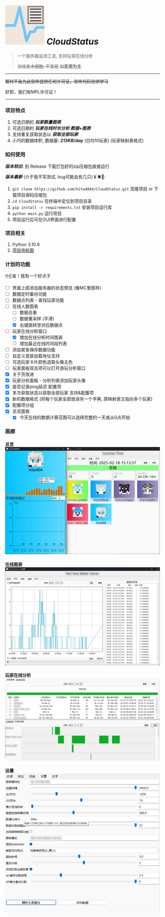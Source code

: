 # ![name](assets/icon/icon128px.png) *CloudStatus*

> 一个服务器监测工具, 支持玩家在线分析
> 
> ~~没啥美术细胞, 不美观~~ **以实用为主**

---

~~暂时不会为此软件提供任何许可证，软件代码仅供学习~~

好耶，我们有MPL许可证！

---

### 项目特点
1. 可选日期的 _**玩家数量图表**_
2. 可选日期的 _**玩家在线时长分析 数据+图表**_
3. 支持重复获取状态以 _**获取全部玩家**_
4. 小巧的数据体积, 数据量: _**213KB/day**_ (日均10玩家) (玩家映射表格式)

### 如何使用
_**版本较旧**_: 到 Release 下载打包好的zip压缩包直接运行

_**版本最新**_ (介于我不写测试, bug可能会有几只)🪳🕷️🐛:
1. `git clone https://github.com/hite4044/CloudStatus.git` 克隆项目 or 下载项目源码压缩包
2. `cd CloudStatus` 在终端中定位到项目目录
3. `pip install -r requirements.txt` 安装项目运行库
4. `python main.py` 运行项目
5. 项目运行后可在GUI界面进行配置

### 项目相关
1. Python 3.10.9
2. [项目导航图](readme_assets/project.md)

### 计划的功能
🤓☝️诶！我有一个好点子

- [ ] 界面上部添加服务器的状态预览 (像MC里那样)
- [ ] 数据定时备份功能
- [ ] 数据点列表 - 查找玩家功能
- [ ] 在线人数图表
  - [ ] 数据去重
  - [ ] 数据重采样 (平滑)
  - [x] 右键跳转至对应数据点
- [ ] 玩家在线分析窗口
  - [x] 增加在线分析时间图表
  - [ ] 增加最近在线时间段列表
- [ ] 添加紧急保存数据功能
- [ ] 自定义皮肤加载地址支持
- [ ] 可选玩家卡片颜色选取头像主色
- [ ] 玩家面板双击项可以打开游玩分析窗口
- [x] 关于页改进
- [x] 玩家分析面板 - 分析列表添加玩家头像
- [x] 是否记录ping延迟 配置项
- [x] 多次获取状态以获取全部玩家 支持&配置项
- [x] 新的数据格式 (将每个玩家全部放进另一个字典, 原映射表又指向多个玩家)
- [x] 配置项分组
- [x] 总览面板
  - [x] 今天在线的数据计算范围可以选择完整的一天或从0点开始 

### 画廊

#### 总览 ![总览面板](readme_assets/overview.png)

#### 在线图表 ![在线图表](readme_assets/online_plot.png)

#### 玩家在线分析 ![玩家在线分析](readme_assets/player_analyze.png)

#### 设置 ![设置面板](readme_assets/config.png)